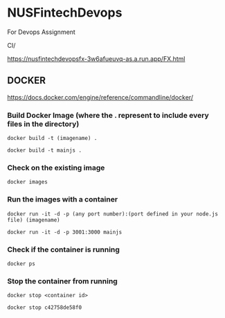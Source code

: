 # NUSFintechDevops
For Devops Assignment

CI/

https://nusfintechdevopsfx-3w6afueuvq-as.a.run.app/FX.html


## DOCKER
https://docs.docker.com/engine/reference/commandline/docker/

### Build Docker Image (where the . represent to include every files in the directory)
```docker build -t (imagename) . ```

```docker build -t mainjs . ```

### Check on the existing image
```docker images ```

### Run the images with a container
```docker run -it -d -p (any port number):(port defined in your node.js file) (imagename) ```

```docker run -it -d -p 3001:3000 mainjs ```

### Check if the container is running
```docker ps ```

### Stop the container from running
```docker stop <container id> ```

```docker stop c42758de58f0 ```
